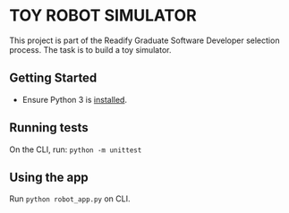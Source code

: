 # TOY ROBOT SIMULATOR
This project is part of the Readify Graduate Software Developer selection process. The task is to build a toy simulator.

## Getting Started
* Ensure Python 3 is [installed](https://www.python.org/downloads/).

## Running tests
On the CLI, run: `python -m unittest`

## Using the app
Run `python robot_app.py` on CLI.

